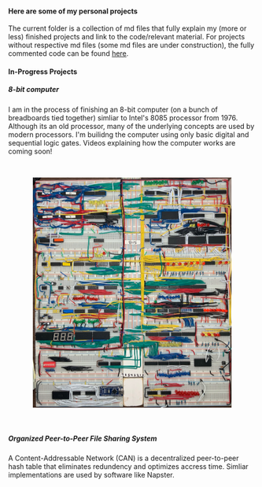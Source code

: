 #### Here are some of my personal projects


The current folder is a collection of md files that fully explain my (more or less) finished projects and link to the code/relevant material. For projects without respective md files (some md files are under construction), the fully commented code can be found [here](/Project_Files/8bit/).


#### In-Progress Projects

##### 8-bit computer

I am in the process of finishing an 8-bit computer (on a bunch of breadboards tied together) simliar to Intel's 8085 processor from 1976.
Although its an old processor, many of the underlying concepts are used by modern processors. I'm builidng the computer using only basic digital and sequential logic gates. Videos explaining how the computer works are coming soon!

<br><p align="center"><img width="80%" height="70%" src="media/8bit/full_8bit.jpg"></p><br>

##### Organized Peer-to-Peer File Sharing System

A Content-Addressable Network (CAN) is a decentralized peer-to-peer hash table that eliminates redundency and optimizes accress time. Simliar implementations are used by software like Napster.
